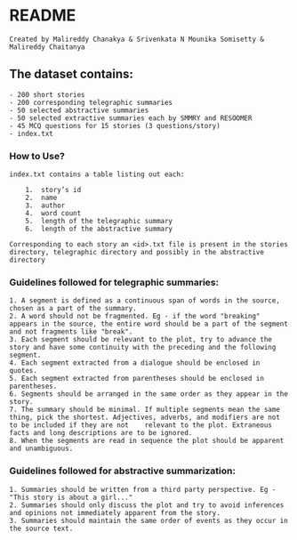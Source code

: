 
# README

	Created by Malireddy Chanakya & Srivenkata N Mounika Somisetty & Malireddy Chaitanya


## The dataset contains:

	- 200 short stories
	- 200 corresponding telegraphic summaries
	- 50 selected abstractive summaries
	- 50 selected extractive summaries each by SMMRY and RESOOMER
	- 45 MCQ questions for 15 stories (3 questions/story)
	- index.txt


### How to Use?

	index.txt contains a table listing out each:
    
		1.	story’s id
		2.	name
		3.	author
		4.	word count
		5.	length of the telegraphic summary
		6.	length of the abstractive summary

	Corresponding to each story an <id>.txt file is present in the stories directory, telegraphic directory and possibly in the abstractive directory


### Guidelines followed for telegraphic summaries:

	1. A segment is defined as a continuous span of words in the source, chosen as a part of the summary.
	2. A word should not be fragmented. Eg - if the word "breaking" appears in the source, the entire word should be a part of the segment and not fragments like "break".
	3. Each segment should be relevant to the plot, try to advance the story and have some continuity with the preceding and the following segment.
	4. Each segment extracted from a dialogue should be enclosed in quotes.
	5. Each segment extracted from parentheses should be enclosed in parentheses.
	6. Segments should be arranged in the same order as they appear in the story.
	7. The summary should be minimal. If multiple segments mean the same thing, pick the shortest. Adjectives, adverbs, and modifiers are not to be included if they are not 	relevant to the plot. Extraneous facts and long descriptions are to be ignored.
	8. When the segments are read in sequence the plot should be apparent and unambiguous.


### Guidelines followed for abstractive summarization:

	1. Summaries should be written from a third party perspective. Eg - "This story is about a girl..."
	2. Summaries should only discuss the plot and try to avoid inferences and opinions not immediately apparent from the story.
	3. Summaries should maintain the same order of events as they occur in the source text.